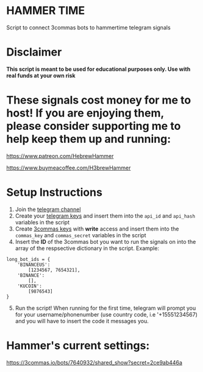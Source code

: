 # HAMMER TIME
Script to connect 3commas bots to hammertime telegram signals

# Disclaimer
**This script is meant to be used for educational purposes only. Use with real funds at your own risk**

# These signals cost money for me to host! If you are enjoying them, please consider supporting me to help keep them up and running:
https://www.patreon.com/HebrewHammer

https://www.buymeacoffee.com/H3brewHammer

# Setup Instructions
1. Join the [telegram channel](https://t.me/+w8EBb3Y1Nbs4OTc5)
2. Create your [telegram keys](https://my.telegram.org/apps) and insert them into the `api_id` and `api_hash` variables in the script
3. Create [3commas keys](https://3commas.io/api_access_tokens) with **write** access and insert them into the `commas_key` and `commas_secret` variables in the script
4. Insert the **ID** of the 3commas bot you want to run the signals on into the array of the respsective dictionary in the script. Example:
```
long_bot_ids = {
    'BINANCEUS':
        [1234567, 7654321],
    'BINANCE':
        [],
    'KUCOIN':
        [9876543]
}
```
5. Run the script! When running for the first time, telegram will prompt you for your username/phonenumber (use country code, i.e '+15551234567) and you will have to insert the code it messages you.

# Hammer's current settings:
https://3commas.io/bots/7640932/shared_show?secret=2ce9ab446a
